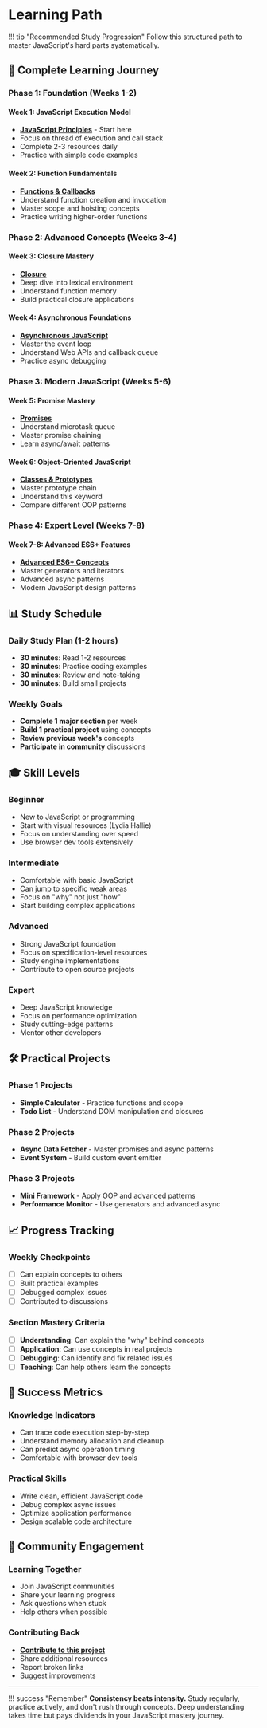 # Learning Path

!!! tip "Recommended Study Progression"
    Follow this structured path to master JavaScript's hard parts systematically.

## 🎯 Complete Learning Journey

### **Phase 1: Foundation (Weeks 1-2)**

#### Week 1: JavaScript Execution Model
- **[JavaScript Principles](../javascript-principles/index.md)** - Start here
- Focus on thread of execution and call stack
- Complete 2-3 resources daily
- Practice with simple code examples

#### Week 2: Function Fundamentals  
- **[Functions & Callbacks](../functions-callbacks/resources.md)**
- Understand function creation and invocation
- Master scope and hoisting concepts
- Practice writing higher-order functions

### **Phase 2: Advanced Concepts (Weeks 3-4)**

#### Week 3: Closure Mastery
- **[Closure](../closure/resources.md)**
- Deep dive into lexical environment
- Understand function memory
- Build practical closure applications

#### Week 4: Asynchronous Foundations
- **[Asynchronous JavaScript](../asynchronous-javascript/resources.md)**
- Master the event loop
- Understand Web APIs and callback queue
- Practice async debugging

### **Phase 3: Modern JavaScript (Weeks 5-6)**

#### Week 5: Promise Mastery
- **[Promises](../promises/resources.md)**
- Understand microtask queue
- Master promise chaining
- Learn async/await patterns

#### Week 6: Object-Oriented JavaScript
- **[Classes & Prototypes](../classes-prototypes/resources.md)**
- Master prototype chain
- Understand this keyword
- Compare different OOP patterns

### **Phase 4: Expert Level (Weeks 7-8)**

#### Week 7-8: Advanced ES6+ Features
- **[Advanced ES6+ Concepts](../advanced-concepts/resources.md)**
- Master generators and iterators
- Advanced async patterns
- Modern JavaScript design patterns

## 📊 Study Schedule

### Daily Study Plan (1-2 hours)
- **30 minutes**: Read 1-2 resources
- **30 minutes**: Practice coding examples
- **30 minutes**: Review and note-taking
- **30 minutes**: Build small projects

### Weekly Goals
- **Complete 1 major section** per week
- **Build 1 practical project** using concepts
- **Review previous week's** concepts
- **Participate in community** discussions

## 🎓 Skill Levels

### **Beginner** 
- New to JavaScript or programming
- Start with visual resources (Lydia Hallie)
- Focus on understanding over speed
- Use browser dev tools extensively

### **Intermediate**
- Comfortable with basic JavaScript
- Can jump to specific weak areas
- Focus on "why" not just "how"
- Start building complex applications

### **Advanced**
- Strong JavaScript foundation
- Focus on specification-level resources
- Study engine implementations
- Contribute to open source projects

### **Expert**
- Deep JavaScript knowledge
- Focus on performance optimization
- Study cutting-edge patterns
- Mentor other developers

## 🛠️ Practical Projects

### Phase 1 Projects
- **Simple Calculator** - Practice functions and scope
- **Todo List** - Understand DOM manipulation and closures

### Phase 2 Projects  
- **Async Data Fetcher** - Master promises and async patterns
- **Event System** - Build custom event emitter

### Phase 3 Projects
- **Mini Framework** - Apply OOP and advanced patterns
- **Performance Monitor** - Use generators and advanced async

## 📈 Progress Tracking

### Weekly Checkpoints
- [ ] Can explain concepts to others
- [ ] Built practical examples
- [ ] Debugged complex issues
- [ ] Contributed to discussions

### Section Mastery Criteria
- [ ] **Understanding**: Can explain the "why" behind concepts
- [ ] **Application**: Can use concepts in real projects  
- [ ] **Debugging**: Can identify and fix related issues
- [ ] **Teaching**: Can help others learn the concepts

## 🎯 Success Metrics

### Knowledge Indicators
- Can trace code execution step-by-step
- Understand memory allocation and cleanup
- Can predict async operation timing
- Comfortable with browser dev tools

### Practical Skills
- Write clean, efficient JavaScript code
- Debug complex async issues
- Optimize application performance
- Design scalable code architecture

## 🤝 Community Engagement

### Learning Together
- Join JavaScript communities
- Share your learning progress
- Ask questions when stuck
- Help others when possible

### Contributing Back
- **[Contribute to this project](../contributing/index.md)**
- Share additional resources
- Report broken links
- Suggest improvements

---

!!! success "Remember"
    **Consistency beats intensity.** Study regularly, practice actively, and don't rush through concepts. Deep understanding takes time but pays dividends in your JavaScript mastery journey.

